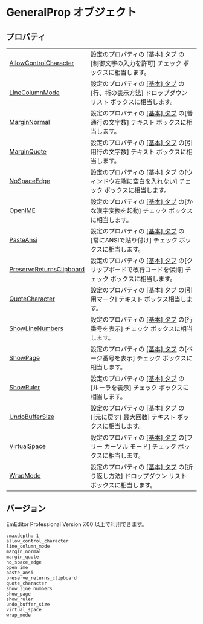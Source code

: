 # GeneralProp オブジェクト

## プロパティ

|     |     |
| --- | --- |
| [AllowControlCharacter](allow_control_character) | 設定のプロパティの [\[基本\] タブ](../../dlg/properties/general/index) の <br>\[制御文字の入力を許可\] チェック ボックスに相当します。 |
| [LineColumnMode](line_column_mode) | 設定のプロパティの [\[基本\] タブ](../../dlg/properties/general/index) の <br>\[行、桁の表示方法\] ドロップダウン リスト ボックスに相当します。 |
| [MarginNormal](margin_normal) | 設定のプロパティの [\[基本\] タブ](../../dlg/properties/general/index) の\[普通行の文字数\] テキスト ボックスに相当します。 |
| [MarginQuote](margin_quote) | 設定のプロパティの [\[基本\] タブ](../../dlg/properties/general/index) の\[引用行の文字数\] テキスト ボックスに相当します。 |
| [NoSpaceEdge](no_space_edge) | 設定のプロパティの [\[基本\] タブ](../../dlg/properties/general/index) の\[ウィンドウ左端に空白を入れない\] チェック ボックスに相当します。 |
| [OpenIME](open_ime) | 設定のプロパティの [\[基本\] タブ](../../dlg/properties/general/index) の\[かな漢字変換を起動\] チェック ボックスに相当します。 |
| [PasteAnsi](paste_ansi) | 設定のプロパティの [\[基本\] タブ](../../dlg/properties/general/index) の <br>\[常にANSIで貼り付け\] チェック ボックスに相当します。 |
| [PreserveReturnsClipboard](preserve_returns_clipboard) | 設定のプロパティの [\[基本\] タブ](../../dlg/properties/general/index) の\[クリップボードで改行コードを保持\] チェック ボックスに相当します。 |
| [QuoteCharacter](quote_character) | 設定のプロパティの [\[基本\] タブ](../../dlg/properties/general/index) の\[引用マーク\] テキスト ボックス相当します。 |
| [ShowLineNumbers](show_line_numbers) | 設定のプロパティの [\[基本\] タブ](../../dlg/properties/general/index) の\[行番号を表示\] チェック ボックスに相当します。 |
| [ShowPage](show_page) | 設定のプロパティの [\[基本\] タブ](../../dlg/properties/general/index) の\[ページ番号を表示\] チェック ボックスに相当します。 |
| [ShowRuler](show_ruler) | 設定のプロパティの [\[基本\] タブ](../../dlg/properties/general/index) の <br>\[ルーラを表示\] チェック ボックスに相当します。 |
| [UndoBufferSize](undo_buffer_size) | 設定のプロパティの [\[基本\] タブ](../../dlg/properties/general/index) の\[\[元に戻す\] 最大回数\] テキスト ボックスに相当します。 |
| [VirtualSpace](virtual_space) | 設定のプロパティの [\[基本\] タブ](../../dlg/properties/general/index) の\[フリー カーソル モード\] チェック ボックスに相当します。 |
| [WrapMode](wrap_mode) | 設定のプロパティの [\[基本\] タブ](../../dlg/properties/general/index) の\[折り返し方法\] ドロップダウン リスト ボックスに相当します。 |

## バージョン

EmEditor Professional Version 7.00 以上で利用できます。


```{toctree}
:maxdepth: 1
allow_control_character
line_column_mode
margin_normal
margin_quote
no_space_edge
open_ime
paste_ansi
preserve_returns_clipboard
quote_character
show_line_numbers
show_page
show_ruler
undo_buffer_size
virtual_space
wrap_mode
```
